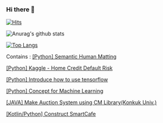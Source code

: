 ### Hi there 👋

<!--
**jihoahn9303/jihoahn9303** is a ✨ _special_ ✨ repository because its `README.md` (this file) appears on your GitHub profile.

Here are some ideas to get you started:

- 🔭 I’m currently working on ...
- 🌱 I’m currently learning ...
- 👯 I’m looking to collaborate on ...
- 🤔 I’m looking for help with ...
- 💬 Ask me about ...
- 📫 How to reach me: ...
- 😄 Pronouns: ...
- ⚡ Fun fact: ...
-->

[![Hits](https://hits.seeyoufarm.com/api/count/incr/badge.svg?url=https%3A%2F%2Fgithub.com%2Fjihoahn9303&count_bg=%233D41C8&title_bg=%23555555&icon=greensock.svg&icon_color=%23E7E7E7&title=hits&edge_flat=false)](https://hits.seeyoufarm.com)

![Anurag's github stats](https://github-readme-stats.vercel.app/api?username=jihoahn9303&show_icons=true)


[![Top Langs](https://github-readme-stats.vercel.app/api/top-langs/?username=jihoahn9303&layout=compact)](https://github.com/anuraghazra/github-readme-stats)



Contains : 
[[Python] Semantic Human Matting](https://github.com/jihoahn9303/Semantic_Human_Matting_Project)

[[Python] Kaggle - Home Credit Default Risk](https://github.com/jihoahn9303/home-credit-default-risk)

[[Python] Introduce how to use tensorflow](https://github.com/jihoahn9303/tensorflow_manual)

[[Python] Concept for Machine Learning](https://github.com/jihoahn9303/Machine_Learning)

[[JAVA] Make Auction System using CM Library(Konkuk Univ.)](https://github.com/jihoahn9303/CMproject-Konkuk-Univ)

[[Kotlin/Python] Construct SmartCafe](https://github.com/jihoahn9303/GraduationProject)

